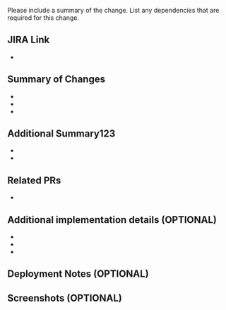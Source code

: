 Please include a summary of the change. List any dependencies that are required for this change.

## JIRA Link

-

## Summary of Changes

-
-
-

## Additional Summary123

-
-

## Related PRs

-

## Additional implementation details (OPTIONAL)

-
-
-

## Deployment Notes (OPTIONAL)

## Screenshots (OPTIONAL)
